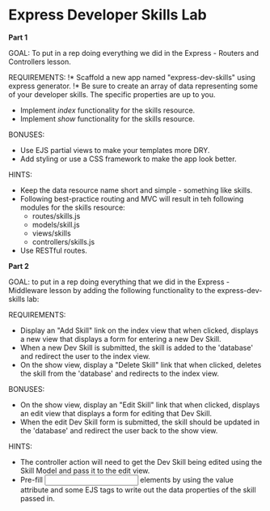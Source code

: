 # Express Developer Skills Lab


**__Part 1__**

GOAL: To put in a rep doing everything we did in the Express - Routers and Controllers lesson.

REQUIREMENTS:
!* Scaffold a new app named "express-dev-skills" using express generator.
!* Be sure to create an array of data representing some of your developer skills. The specific properties are up to you.
* Implement _index_ functionality for the skills resource.
* Implement _show_ functionality for the skills resource.

BONUSES:
* Use EJS partial views to make your templates more DRY.
* Add styling or use a CSS framework to make the app look better.

HINTS:
* Keep the data resource name short and simple - something like skills.
* Following best-practice routing and MVC will result in teh following modules for the skills resource:
     * routes/skills.js
     * models/skill.js
     * views/skills
     * controllers/skills.js
* Use RESTful routes.




**__Part 2__**

GOAL: to put in a rep doing everything that we did in the Express - Middleware lesson by adding the following functionality to the express-dev-skills lab:

REQUIREMENTS:
* Display an "Add Skill" link on the index view that when clicked, displays a new view that displays a form for entering a new Dev Skill.
* When a new Dev Skill is submitted, the skill is added to the 'database' and redirect the user to the index view.
* On the show view, display a "Delete Skill" link that when clicked, deletes the skill from the 'database' and redirects to the index view.

BONUSES:
* On the show view, display an "Edit Skill" link that when clicked, displays an edit view that displays a form for editing that Dev Skill.
* When the edit Dev Skill form is submitted, the skill should be updated in the 'database' and redirect the user back to the show view.

HINTS:
* The controller action will need to get the Dev Skill being edited using the Skill Model and pass it to the edit view.
* Pre-fill <input> elements by using the value attribute and some EJS tags to write out the data properties of the skill passed in.